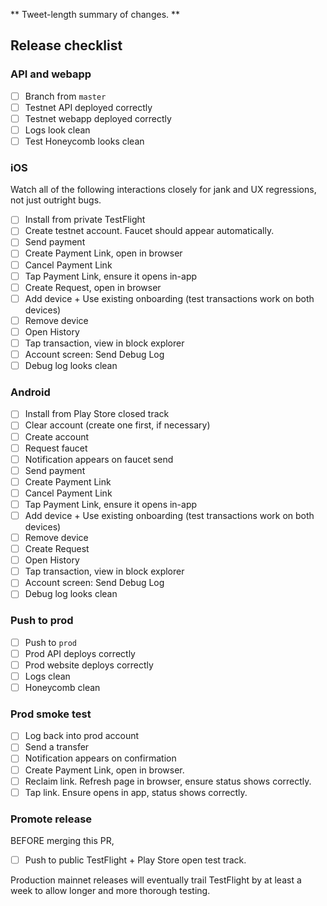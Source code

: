 <!-- PR TITLE -->
<!-- release v1.2.3 build 101 -->
<!-- Build number should be identical across both platforms. -->

** Tweet-length summary of changes. **

<!-- Optional screenshot, 4-6 panels joined as described in scratchpad README. -->

## Release checklist

### API and webapp

- [ ] Branch from `master`
- [ ] Testnet API deployed correctly
- [ ] Testnet webapp deployed correctly
- [ ] Logs look clean
- [ ] Test Honeycomb looks clean

### iOS

Watch all of the following interactions closely for jank and UX regressions, not
just outright bugs.

- [ ] Install from private TestFlight
- [ ] Create testnet account. Faucet should appear automatically.
- [ ] Send payment
- [ ] Create Payment Link, open in browser
- [ ] Cancel Payment Link
- [ ] Tap Payment Link, ensure it opens in-app
- [ ] Create Request, open in browser
- [ ] Add device + Use existing onboarding (test transactions work on both devices)
- [ ] Remove device
- [ ] Open History
- [ ] Tap transaction, view in block explorer
- [ ] Account screen: Send Debug Log
- [ ] Debug log looks clean

### Android

- [ ] Install from Play Store closed track
- [ ] Clear account (create one first, if necessary)
- [ ] Create account
- [ ] Request faucet
- [ ] Notification appears on faucet send
- [ ] Send payment
- [ ] Create Payment Link
- [ ] Cancel Payment Link
- [ ] Tap Payment Link, ensure it opens in-app
- [ ] Add device + Use existing onboarding (test transactions work on both devices)
- [ ] Remove device
- [ ] Create Request
- [ ] Open History
- [ ] Tap transaction, view in block explorer
- [ ] Account screen: Send Debug Log
- [ ] Debug log looks clean

### Push to prod

- [ ] Push to `prod`
- [ ] Prod API deploys correctly
- [ ] Prod website deploys correctly
- [ ] Logs clean
- [ ] Honeycomb clean

### Prod smoke test

- [ ] Log back into prod account
- [ ] Send a transfer
- [ ] Notification appears on confirmation
- [ ] Create Payment Link, open in browser.
- [ ] Reclaim link. Refresh page in browser, ensure status shows correctly.
- [ ] Tap link. Ensure opens in app, status shows correctly.

### Promote release

BEFORE merging this PR,

- [ ] Push to public TestFlight + Play Store open test track.

Production mainnet releases will eventually trail TestFlight by at least a week
to allow longer and more thorough testing.
